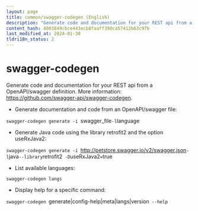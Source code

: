 ```yaml
---
layout: page
title: common/swagger-codegen (English)
description: "Generate code and documentation for your REST api from a OpenAPI/swagger definition."
content_hash: 4003849cbce443ecb8faaff390ca57412b63c97b
last_modified_at: 2024-01-30
tldri18n_status: 2
---
```

# swagger-codegen

Generate code and documentation for your REST api from a OpenAPI/swagger definition.
More information: <https://github.com/swagger-api/swagger-codegen>.

- Generate documentation and code from an OpenAPI/swagger file:

`swagger-codegen generate -i `<span class="tldr-var badge badge-pill bg-dark-lm bg-white-dm text-white-lm text-dark-dm font-weight-bold">swagger_file</span>` -l `<span class="tldr-var badge badge-pill bg-dark-lm bg-white-dm text-white-lm text-dark-dm font-weight-bold">language</span>

- Generate Java code using the library retrofit2 and the option useRxJava2:

`swagger-codegen generate -i `<span class="tldr-var badge badge-pill bg-dark-lm bg-white-dm text-white-lm text-dark-dm font-weight-bold">http://petstore.swagger.io/v2/swagger.json</span>` -l `<span class="tldr-var badge badge-pill bg-dark-lm bg-white-dm text-white-lm text-dark-dm font-weight-bold">java</span>` --library `<span class="tldr-var badge badge-pill bg-dark-lm bg-white-dm text-white-lm text-dark-dm font-weight-bold">retrofit2</span>` -D`<span class="tldr-var badge badge-pill bg-dark-lm bg-white-dm text-white-lm text-dark-dm font-weight-bold">useRxJava2</span>`=`<span class="tldr-var badge badge-pill bg-dark-lm bg-white-dm text-white-lm text-dark-dm font-weight-bold">true</span>

- List available languages:

`swagger-codegen langs`

- Display help for a specific command:

`swagger-codegen `<span class="tldr-var badge badge-pill bg-dark-lm bg-white-dm text-white-lm text-dark-dm font-weight-bold">generate|config-help|meta|langs|version</span>` --help`
